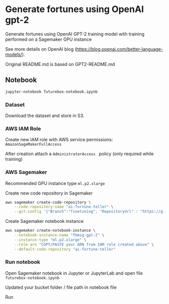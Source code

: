 # Generate fortunes using OpenAI gpt-2

Generate fortunes using OpenAI GPT-2 training model with training performed on a Sagemaker GPU instance

See more details on OpenAI blog (https://blog.openai.com/better-language-models/). 

Original README.md is based on GPT2-README.md

## Notebook

```bash
jupyter-notebook futurebox-notebook.ipynb
```

### Dataset 

Download the dataset and store in S3. 

### AWS IAM Role 

Create new IAM role with AWS service permissions: ```AmazonSageMakerFullAccess ```

After creation attach a ```AdministratorAccess ``` policy (only required while training)

### AWS Sagemaker

Recommended GPU instance type ```ml.p2.xlarge ```

Create new code repository in Sagemaker

```bash
aws sagemaker create-code-repository \
    --code-repository-name "ai-fortune-teller" \
    --git-config '{"Branch":"finetuning", "RepositoryUrl" : "https://github.com/future-box/fortunes-gpt-2" }'
```

Create Sagemaker notebook instance

```bash
aws sagemaker create-notebook-instance \
    --notebook-instance-name "fbmsg-gpt-2" \
    --instance-type "ml.p2.xlarge" \
    --role-arn "COPY/PASTE your ARN from IAM role created above" \
    --default-code-repository "ai-fortune-teller"
```

### Run notebook

Open Sagemaker notebook in Jupyter or JupyterLab and open file ```futurebox-notebook.ipynb```

Updated your bucket folder / file path in notebook file

Run


